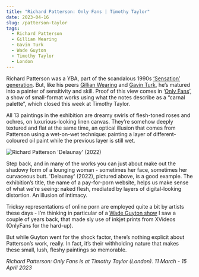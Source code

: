 ```yaml
---
title: "Richard Patterson: Only Fans | Timothy Taylor"
date: 2023-04-16
slug: /patterson-taylor
tags:
  - Richard Patterson
  - Gillian Wearing
  - Gavin Turk
  - Wade Guyton
  - Timothy Taylor
  - London
---
```


Richard Patterson was a YBA, part of the scandalous 1990s [‘Sensation’ generation](https://www.bbc.co.uk/programmes/m001cbsr). But, like his peers [Gillian Wearing](/tags/gillian-wearing) and [Gavin Turk](/tags/gavin-turk), he’s matured into a painter of sensitivity and skill. Proof of this view comes in ‘[Only Fans](https://www.timothytaylor.com/exhibitions/richard-patterson_2023/)’, a show of small-format works using what the notes describe as a “carnal palette”, which closed this week at Timothy Taylor.

All 13 paintings in the exhibition are dreamy swirls of flesh-toned roses and ochres, on luxurious-looking linen canvas. They’re somehow deeply textured and flat at the same time, an optical illusion that comes from Patterson using a wet-on-wet technique: painting a layer of different-coloured oil paint while the previous layer is still wet.

![Richard Patterson 'Delaunay' (2022)](/patterson-taylor-1.jpeg)

Step back, and in many of the works you can just about make out the shadowy form of a lounging woman - sometimes her face, sometimes her curvaceous butt. 'Delaunay' (2022), pictured above, is a good example. The exhibition’s title, the name of a pay-for-porn website, helps us make sense of what we're seeing: naked flesh, mediated by layers of digital-looking distortion. An illusion of intimacy.

Tricksy representations of online porn are employed quite a bit by artists these days - I’m thinking in particular of a [Wade Guyton show](https://www.crousel.com/en/article/wade-guyton-natural-wine-2019/) I saw a couple of years back, that made sly use of inkjet prints from XVideos (OnlyFans for the hard-up).

But while Guyton went for the shock factor, there’s nothing explicit about Patterson’s work, really. In fact, it’s their withholding nature that makes these small, lush, fleshy paintings so memorable.

*Richard Patterson: Only Fans is at Timothy Taylor (London). 11 March - 15 April 2023*
